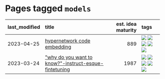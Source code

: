 # Pages tagged `models`

|last_modified|title|est. idea maturity|tags
|:---|:---|---:|:---|
|2023-04-25|[hypernetwork code embedding](../hypernetwork_embedding_for_code.md)|889|[![](https://img.shields.io/badge/tag-LLM-e9b626)](../tags/LLM.md) [![](https://img.shields.io/badge/tag-embeddings-1614f8)](../tags/embeddings.md) [![](https://img.shields.io/badge/tag-machinelearning-82d6e)](../tags/machinelearning.md) [![](https://img.shields.io/badge/tag-models-752fd7)](../tags/models.md) [![](https://img.shields.io/badge/tag-nlp-9c3a4a)](../tags/nlp.md)|
|2023-03-24|["why do you want to know?"-instruct-esque-fintetuning](../whydoyouwantoknow.md)|1987|[![](https://img.shields.io/badge/tag-aiethics-c456a9)](../tags/aiethics.md) [![](https://img.shields.io/badge/tag-alignment-32d44f)](../tags/alignment.md) [![](https://img.shields.io/badge/tag-dialogue-d7de4b)](../tags/dialogue.md) [![](https://img.shields.io/badge/tag-models-752fd7)](../tags/models.md) [![](https://img.shields.io/badge/tag-wip-12f6d5)](../tags/wip.md)|